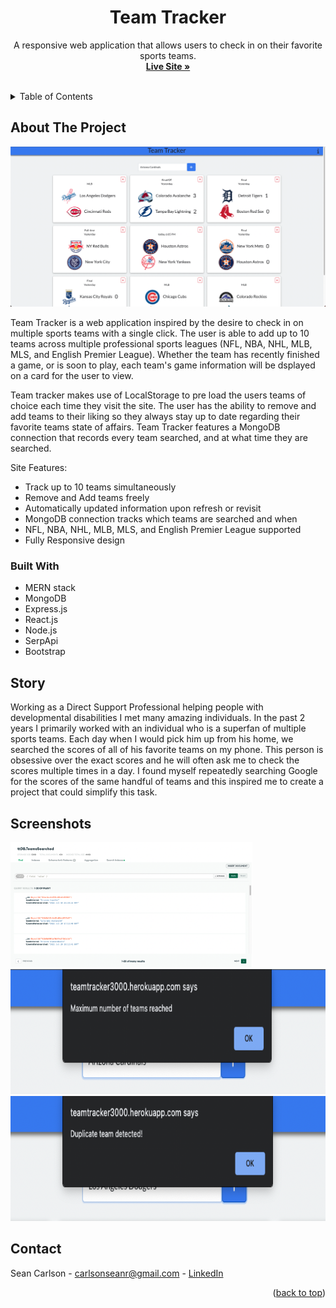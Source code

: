 <div id="top"></div>
<div align="center">

  <h1 align="center">Team Tracker</h1>

  <p align="center">
    A responsive web application that allows users to check in on their favorite sports teams.
    <br />
    <a href="https://teamtracker3000.herokuapp.com" target="_blank"><strong>Live Site »</strong></a>
    <br />
    <br />
  </p>
</div>

<details>
  <summary>Table of Contents</summary>
  <ol>
    <li>
      <a href="#about-the-project">About The Project</a>
      <ul>
        <li><a href="#built-with">Built With</a></li>
      </ul>
    </li>
    <li><a href="#story">The Story</a></li>
    <li><a href="#screenshots">Screenshots</a></li>
    <li><a href="#contact">Contact</a></li>
  </ol>
</details>


## About The Project

<img src="README.screenshots/Screen Shot 2022-06-23 at 11.57.46 AM.png" alt="">

Team Tracker is a web application inspired by the desire to check in on multiple sports teams with a single click. The user is able to add up to 10 teams across multiple professional sports leagues (NFL, NBA, NHL, MLB, MLS, and English Premier League). Whether the team has recently finished a game, or is soon to play, each team's game information will be dsplayed on a card for the user to view.

Team tracker makes use of LocalStorage to pre load the users teams of choice each time they visit the site. The user has the ability to remove and add teams to their liking so they always stay up to date regarding their favorite teams state of affairs. Team Tracker features a MongoDB connection that records every team searched, and at what time they are searched.

Site Features:
* Track up to 10 teams simultaneously
* Remove and Add teams freely
* Automatically updated information upon refresh or revisit
* MongoDB connection tracks which teams are searched and when
* NFL, NBA, NHL, MLB, MLS, and English Premier League supported
* Fully Responsive design


### Built With

* MERN stack
* MongoDB
* Express.js
* React.js
* Node.js
* SerpApi
* Bootstrap


## Story

Working as a Direct Support Professional helping people with developmental disabilities I met many amazing individuals. In the past 2 years I primarily worked with an individual who is a superfan of multiple sports teams. Each day when I would pick him up from his home, we searched the scores of all of his favorite teams on my phone. This person is obsessive over the exact scores and he will often ask me to check the scores multiple times in a day. I found myself repeatedly searching Google for the scores of the same handful of teams and this inspired me to create a project that could simplify this task.

## Screenshots

<img src="README.screenshots/Screen Shot 2022-06-23 at 11.58.44 AM.png" alt="" height="200">
<img src="README.screenshots/Screen Shot 2022-06-23 at 11.56.57 AM.png" alt="" height="200">
<img src="README.screenshots/Screen Shot 2022-06-23 at 11.56.41 AM.png" alt="" height="200">

<!-- CONTACT -->
## Contact

Sean Carlson - carlsonseanr@gmail.com - <a href="https://www.linkedin.com/in/sean-carlson-5954b5161" target="_blank">LinkedIn</a>

<p align="right">(<a href="#top">back to top</a>)</p>
